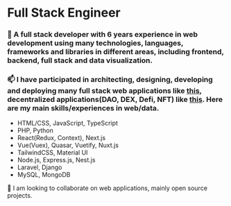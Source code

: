 # Full Stack Engineer

### 🔭 A full stack developer with 6 years experience in web development using many technologies, languages, frameworks and libraries in different areas, including frontend, backend, full stack and data visualization.

### 📫 I have participated in architecting, designing, developing and deploying many full stack web applications like [this](https://spoken.io), decentralized applications(DAO, DEX, Defi, NFT) like [this](https://www.klimadao.finance). Here are my main skills/experiences in web/data.

- HTML/CSS, JavaScript, TypeScript
- PHP, Python
- React(Redux, Context), Next.js
- Vue(Vuex), Quasar, Vuetify, Nuxt.js
- TailwindCSS, Material UI
- Node.js, Express.js, Nest.js
- Laravel, Django
- MySQL, MongoDB

👯 I am looking to collaborate on web applications, mainly open source projects.
